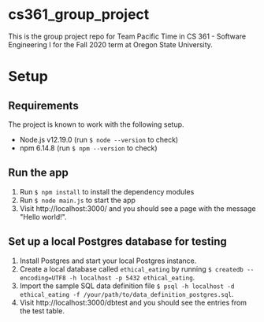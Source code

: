 # cs361_group_project
This is the group project repo for Team Pacific Time in CS 361 - Software Engineering I for the Fall 2020 term at Oregon State University.

# Setup
## Requirements
The project is known to work with the following setup.
* Node.js v12.19.0 (run `$ node --version` to check)
* npm 6.14.8 (run `$ npm --version` to check)

## Run the app
1. Run `$ npm install` to install the dependency modules
1. Run `$ node main.js` to start the app
1. Visit http://localhost:3000/ and you should see a page with the message "Hello world!".

## Set up a local Postgres database for testing
1. Install Postgres and start your local Postgres instance.
1. Create a local database called `ethical_eating` by running `$ createdb --encoding=UTF8 -h localhost -p 5432 ethical_eating`.
1. Import the sample SQL data definition file `$ psql -h localhost -d ethical_eating -f /your/path/to/data_definition_postgres.sql`.
1. Visit http://localhost:3000/dbtest and you should see the entries from the test table.
